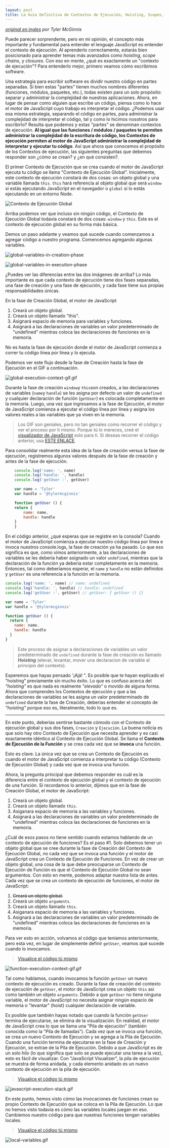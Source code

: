 ```yaml
---
layout: post
title: La Guía Definitiva de Contextos de Ejecución, Hoisting, Scopes, and Closures in JavaScript.
---
```


*[original en ingles](https://dev.to/tylermcginnis/the-ultimate-guide-to-execution-contexts-hoisting-scopes-and-closures-in-javascript-4bih) por Tyler McGinnis*

Puede parecer sorprendente, pero en mi opinión, el concepto más importante y fundamental para entender el lenguaje JavaScript es entender el contexto de ejecución. Al aprenderlo correctamente, estarás bien posicionado para aprender temas más avanzados como *hoisting*, *scope chains*, y *closures*. Con eso en mente, ¿qué es exactamente un "contexto de ejecución"? Para entenderlo mejor, primero veamos cómo escribimos software.

Una estrategia para escribir software es dividir nuestro código en partes separadas. Si bien estas "partes" tienen muchos nombres diferentes (funciones, módulos, paquetes, etc.), todas existen para un solo propósito: separar y administrar la complejidad de nuestras aplicaciones. Ahora, en lugar de pensar como alguien que escribe un código, piensa como lo hace el motor de JavaScript cuyo trabajo es interpretar el código. ¿Podemos usar esa misma estrategia, separando el código en partes, para administrar la complejidad de interpretar el código, tal y como lo hicimos nosotros para escribirlo? Resulta que podemos y estas "partes" se denominan contextos de ejecución. __Al igual que las funciones / módulos / paquetes te permiten administrar la complejidad de la escritura de código, los Contextos de ejecución permiten al motor de JavaScript administrar la complejidad de interpretar y ejecutar tu código__. Así que ahora que conocemos el propósito de los Contextos de ejecución, las siguientes preguntas que debemos responder son ¿cómo se crean? y ¿en qué consisten?.

El primer Contexto de Ejecución que se crea cuando el motor de JavaScript ejecuta tu código se llama "Contexto de Ejecución Global". Inicialmente, este contexto de ejecución constará de dos cosas: un objeto global y una variable llamada `this`. `this` hará referencia al objeto global que será `window` si estás ejecutando JavaScript en el navegador o `global` si lo estás ejecutando en un entorno Node.

![Contexto de Ejecución Global](/images/no-code.png)

Arriba podemos ver que incluso sin ningún código, el Contexto de Ejecución Global todavía constará de dos cosas: `window` y `this`. Este es el contexto de ejecución global en su forma más básica.

Demos un paso adelante y veamos qué sucede cuando comenzamos a agregar código a nuestro programa. Comencemos agregando algunas variables.

![global-variables-in-creation-phase](/images/global-variables-in-creation-phase.png)

![global-variables-in-execution-phase](/images/global-variables-in-execution-phase.png)

¿Puedes ver las diferencias entre las dos imágenes de arriba? Lo más importante es que cada contexto de ejecución tiene dos fases separadas, una fase de creación y una fase de ejecución, y cada fase tiene sus propias responsabilidades únicas.

En la fase de Creación Global, el motor de JavaScript
1. Creará un objeto global.
2. Creará un objeto llamado "this".
3. Asignará espacio de memoria para variables y funciones.
4. Asignará a las declaraciones de variables un valor predeterminado de "undefined" mientras coloca las declaraciones de funciones en la memoria.

No es hasta la fase de ejecución donde el motor de JavaScript comienza a correr tu código línea por línea y lo ejecuta.

Podemos ver este flujo desde la fase de Creación hasta la fase de Ejecución en el GIF a continuación.

![global-execution-context-gif.gif](/images/global-execution-context-gif.gif)

Durante la fase de creación `window`y `this`son creados, a las declaraciones de variables (`name`y `handle`) se les asigna por defecto un valor de `undefined`  y cualquier declaración de función (`getUser`) es colocada completamente en la memoria. Luego, una vez que ingresamos a la fase de Ejecución, el motor de JavaScript comienza a ejecutar el código línea por línea y asigna los valores reales a las variables que ya viven en la memoria.

> Los GIF son geniales, pero no tan geniales como recorrer el código y ver el proceso por ti mismo. Porque tú lo mereces, creé el [visualizador de JavaScript](https://tylermcginnis.com/javascript-visualizer) solo para ti. Si deseas recorrer el código anterior, usa [ESTE ENLACE](https://tylermcginnis.com/javascript-visualizer/?code=var%20name%20%3D%20%27Tyler%27%0Avar%20handle%20%3D%20%27%40tylermcginnis%27%0A%0Afunction%20getUser%20%28%29%20%7B%0A%20%20return%20%7B%0A%20%20%20%20name%3A%20name%2C%0A%20%20%20%20handle%3A%20handle%0A%20%20%7D%0A%7D).

Para consolidar realmente esta idea de la fase de creación versus la fase de ejecución, registremos algunos valores después de la fase de creación y antes de la fase de ejecución.

```javascript
    console.log('name: ', name)
    console.log('handle: ', handle)
    console.log('getUser :', getUser)

    var name = 'Tyler'
    var handle = '@tylermcginnis'

    function getUser () {
    return {
        name: name,
        handle: handle
    }
    }
```

En el código anterior, ¿qué esperas que se registre en la consola? Cuando el motor de JavaScript comienza a ejecutar nuestro código línea por línea e invoca nuestros console.logs, la fase de creación ya ha pasado. Lo que eso significa es que, como vimos anteriormente, a las declaraciones de variables se les debería haber asignado un valor `undefined`, mientras que la declaración de la función ya debería estar completamente en la memoria. Entonces, tal como deberíamos esperar, el `name` y `handle` no están definidos y `getUser` es una referencia a la función en la memoria.

```javascript
console.log('name: ', name) // name: undefined
console.log('handle: ', handle) // handle: undefined
console.log('getUser :', getUser) // getUser: ƒ getUser () {}

var name = 'Tyler'
var handle = '@tylermcginnis'

function getUser () {
  return {
    name: name,
    handle: handle
  }
}

```

> Este proceso de asignar a declaraciones de variables un valor predeterminado de `undefined` durante la fase de creación es llamado __*Hoisting*__ (elevar, levantar, mover una declaracion de variable al principio del contexto).

Esperemos que hayas pensado '¡Ajá! ". Es posible que te hayan explicado el "hoisting" previamente sin mucho éxito. Lo que es confuso acerca del *"hoisting"* es que nada es realmente *"elevado"* o movido de alguna forma. Ahora que comprendes los Contextos de ejecución y que a las declaraciones de variables se les asigna un valor predeterminado de `undefined` durante la fase de Creación, deberias entender el concepto de *"hoisting"* porque eso es, literalmente, todo lo que es.

- - - -

En este punto, deberías sentirse bastante cómodo con el Contexto de ejecución global y sus dos fases, `Creación` y `Ejecución`. La buena noticia es que solo hay otro Contexto de Ejecución que necesita aprender y es casi exactamente idéntico al Contexto de Ejecución Global. Se llama el __Contexto de Ejecución de la Función__ y se crea cada vez que se __invoca__ una función.

Esto es clave. La única vez que se crea un Contexto de Ejecución es cuando el motor de JavaScript comienza a interpretar tu código (Contexto de Ejecución Global) y cada vez que se invoca una función.

Ahora, la pregunta principal que debemos responder es cuál es la diferencia entre el contexto de ejecución global y el contexto de ejecución de una función. Si recordamos lo anterior, dijimos que en la fase de Creación Global, el motor de JavaScript:

1. Creará un objeto global.
2. Creará un objeto llamado `this`.
3. Asiganara espacio de memoria a las variables y funciones.
4. Asignará a las declaraciones de variables un valor predeterminado de "undefined" mientras coloca las declaraciones de funciones en la memoria.

¿Cuál de esos pasos no tiene sentido cuando estamos hablando de un contexto de ejecución de funciones? Es el paso #1. Solo debemos tener un objeto global que se cree durante la fase de Creación del Contexto de Ejecución Global, no cada vez que se invoca una función y el motor de JavaScript crea un Contexto de Ejecución de Funciones. En vez de crear un objeto global, una cosa de la que debe preocuparse un Contexto de Ejecución de Función es que el Contexto de Ejecución Global no sean argumentos. Con esto en mente, podemos adaptar nuestra lista de antes. Cada vez que se crea un contexto de ejecución de funciones, el motor de JavaScript:

1. ~~Creará un objeto global.~~
1. Creará un objeto `arguments`.
2. Creará un objeto llamado `this`.
3. Asiganara espacio de memoria a las variables y funciones.
4. Asignará a las declaraciones de variables un valor predeterminado de "undefined" mientras coloca las declaraciones de funciones en la memoria.

Para ver esto en acción, volvamos al código que teníamos anteriormente, pero esta vez, en lugar de simplemente definir `getUser`, veamos qué sucede cuando lo invocamos.

>[Visualice el código tú mismo](https://tylermcginnis.com/javascript-visualizer/?code=var%20name%20%3D%20%27Tyler%27%0Avar%20handle%20%3D%20%27%40tylermcginnis%27%0A%0Afunction%20getUser%20%28%29%20%7B%0A%20%20return%20%7B%0A%20%20%20%20name%3A%20name%2C%0A%20%20%20%20handle%3A%20handle%0A%20%20%7D%0A%7D%0A%0AgetUser%28%29)

![function-execution-context-gif.gif](/images/function-execution-context-gif.gif)

Tal como hablamos, cuando invocamos la función `getUser` un nuevo contexto de ejecución es creado. Durante la fase de creación del contexto de ejecución de `getUser`, el motor de JavaScript crea un objeto `this` asi como también un objeto `arguments`. Debido a que `getUser` no tiene ninguna variable, el motor de JavaScript no necesita asignar ningún espacio de memoria o "levantar" (hoist) cualquier declaración de variable.

Es posible que también hayas notado que cuando la función `getUser` termina de ejecutarse, se elimina de la visualización. En realidad, el motor de JavaScript crea lo que se llama una "Pila de ejecución" (también conocida como la "Pila de llamadas"). Cada vez que se invoca una función, se crea un nuevo Contexto de Ejecución y se agrega a la Pila de Ejecución. Cuando una función termina de ejecutarse en la fase de Creación y Ejecución, se extrae de la Pila de Ejecución. Debido a que JavaScript es de un solo hilo (lo que significa que solo se puede ejecutar una tarea a la vez), esto es fácil de visualizar. Con "JavaScript Visualizer", la pila de ejecución se muestra de forma anidada, y cada elemento anidado es un nuevo contexto de ejecución en la pila de ejecución.

>[Visualice el código tú mismo](https://tylermcginnis.com/javascript-visualizer/?code=function%20a%20%28%29%20%7B%0A%20%20console.log%28%27In%20fn%20a%27%29%0A%20%20%0A%20%20function%20b%20%28%29%20%7B%0A%20%20%20%20console.log%28%27In%20fn%20b%27%29%0A%20%20%20%20%0A%20%20%20%20function%20c%20%28%29%20%7B%0A%20%20%20%20%20%20console.log%28%27In%20fn%20c%27%29%0A%20%20%20%20%7D%0A%20%20%20%20%0A%20%20%20%20c%28%29%0A%20%20%7D%0A%0A%20%20b%28%29%0A%7D%0A%0Aa%28%29)

![javascript-execution-stack.gif](/images/javascript-execution-stack.gif)

En este punto, hemos visto cómo las invocaciones de funciones crean su propio Contexto de Ejecución que se coloca en la Pila de Ejecución. Lo que no hemos visto todavía es cómo las variables locales juegan en eso. Cambiemos nuestro código para que nuestras funciones tengan variables locales.

>[Visualice el código tú mismo](https://tylermcginnis.com/javascript-visualizer/?code=var%20name%20%3D%20%27Tyler%27%0Avar%20handle%20%3D%20%27%40tylermcginnis%27%0A%0Afunction%20getURL%20%28handle%29%20%7B%0A%20%20var%20twitterURL%20%3D%20%27https%3A%2F%2Ftwitter.com%2F%27%0A%0A%20%20return%20twitterURL%20%2B%20handle%0A%7D%0A%0AgetURL%28handle%29)

![local-variables.gif](/images/local-variables.gif)

